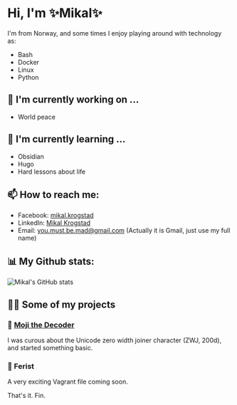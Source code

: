 # Hi, I'm ✨Mikal✨

I'm from Norway, and some times I enjoy playing around with technology as:

- Bash
- Docker
- Linux
- Python


## 🔭 I'm currently working on ...

- World peace 

## 🌱 I'm currently learning ...

- Obsidian
- Hugo
- Hard lessons about life

## 📫 How to reach me:

- Facebook: [mikal.krogstad](https://facebook.com/mikal.krogstad)
- LinkedIn: [Mikal Krogstad](https://www.linkedin.com/in/mikalkrogstad/)
- Email: you.must.be.mad@gmail.com (Actually it is Gmail, just use my full name)

## 📊 My Github stats:

![Mikal's GitHub stats](https://github-readme-stats.vercel.app/api?username=mikal-k&show_icons=true&theme=radical)

## 👨‍💻 Some of my projects

### 📖 [Moji the Decoder](https://github.com/mikal-k/moji-the-decoder)
I was curous about the Unicode zero width joiner character (ZWJ, 200d), and started something basic.

### 🎲 Ferist
A very exciting Vagrant file coming soon. 

That's it. Fin. 
